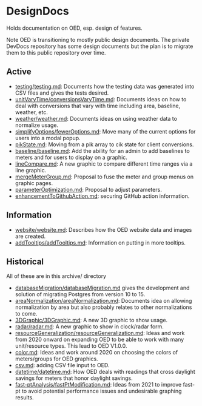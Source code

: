# DesignDocs

Holds documentation on OED, esp. design of features.

Note OED is transitioning to mostly public design documents. The private DevDocs repository has some design documents but the plan is to migrate them to this public repository over time.

## Active

- [testing/testing.md](./testing/testing.md): Documents how the testing data was generated into CSV files and gives the tests desired.
- [unitVaryTime/conversionsVaryTime.md](/unitVaryTime/conversionsVaryTime.md): Documents ideas on how to deal with conversions that vary with time including area, baseline, weather, etc.
- [weather/weather.md](./weather/weather.md): Documents ideas on using weather data to normalize usage.
- [simplifyOptions/fewerOptions.md](./simplifyOptions/fewerOptions.md): Move many of the current options for users into a modal popup.
- [pikState.md](./pikState.md): Moving from a pik array to cik state for client conversions.
- [baseline/baseline.md](./baseline/baseline.md): Add the ability for an admin to add baselines to meters and for users to display on a graphic.
- [lineCompare.md](./lineCompare/lineCompare.md): A new graphic to compare different time ranges via a line graphic.
- [mergeMeterGroup.md](./MergeMeterGroup/mergeMeterGroup.md): Proposal to fuse the meter and group menus on graphic pages.
- [parameterOptimization.md](./parameterOptimization/parameterOptimization.md): Proposal to adjust parameters.
- [enhancementToGithubAction.md](./githubAction/enhancementToGithubAction.md): securing GitHub action information.

## Information

- [website/website.md](./website/website.md): Describes how the OED website data and images are created.
- [addTooltips/addTooltips.md](./addTooltips/addTooltips.md): Information on putting in more tooltips.

## Historical

All of these are in this archive/ directory

- [databaseMigration/databaseMigration.md](./archive/databaseMigration/databaseMigration.md) gives the development and solution of migrating Postgres from version 10 to 15.
- [areaNormalization/areaNormalization.md](./archive/areaNormalization/areaNormalization.md): Documents idea on allowing normalization by area but also probably relates to other normalizations to come.
- [3DGraphic/3DGraphic.md](./archive/3DGraphic/3DGraphic.md): A new 3D graphic to show usage.
- [radar/radar.md](./archive/radar/radar.md): A new graphic to show in clock/radar form.
- [resourceGeneralization/resourceGeneralization.md](./archive/resourceGeneralization/resourceGeneralization.md): Ideas and work from 2020 onward on expanding OED to be able to work with many unit/resource types. This lead to OED V1.0.0.
- [color.md](./archive/color.md): Ideas and work around 2020 on choosing the colors of meters/groups for OED graphics.
- [csv.md](./archive/csv/csv.md): adding CSV file input to OED.
- [datetime/datetime.md](./archive/datetime/datetime.md): How OED deals with readings that cross daylight savings for meters that honor daylight savings.
- [fast-ptAnalysis/fastPtModification.md](./archive/fast-ptAnalysis/fastPtModification.md): Ideas from 2021 to improve fast-pt to avoid potential performance issues and undesirable graphing results.
